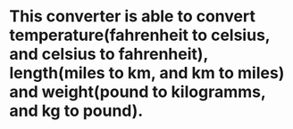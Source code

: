 # This converter is able to convert temperature(fahrenheit to celsius, and celsius to fahrenheit), length(miles to km, and km to miles) and weight(pound to kilogramms, and kg to pound).

